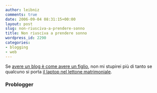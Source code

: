 ```yaml
---
author: leibniz
comments: true
date: 2006-09-04 08:31:15+00:00
layout: post
slug: non-riusciva-a-prendere-sonno
title: Non riusciva a prendere sonno
wordpress_id: 2290
categories:
- blogging
- web
---
```


Se [avere un blog è come avere un figlio](http://www.problogger.net/archives/2006/09/02/why-having-a-blog-is-like-having-a-baby/), non mi stupirei più di tanto se qualcuno si porta [il laptop nel lettone matrimoniale](http://www.nytimes.com/2006/08/24/fashion/thursdaystyles/24laptop.html?ex=1314072000&en=8d86f02dd764a558&ei=5090&partner=rssuserland&emc=rss).

### Problogger
